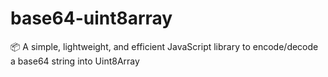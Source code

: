 # base64-uint8array
📦 A simple, lightweight, and efficient JavaScript library to encode/decode a base64 string into Uint8Array
